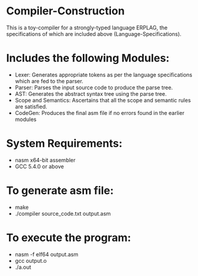 # Compiler-Construction
This is a toy-compiler for a strongly-typed language ERPLAG, the specifications of which are included above (Language-Specifications).

# Includes the following Modules:
- Lexer: Generates appropriate tokens as per the language specifications which are fed to the parser.
- Parser: Parses the input source code to produce the parse tree.
- AST: Generates the abstract syntax tree using the parse tree.
- Scope and Semantics: Ascertains that all the scope and semantic rules are satisfied.
- CodeGen: Produces the final asm file if no errors found in the earlier modules

# System Requirements:
- nasm x64-bit assembler
- GCC 5.4.0 or above

# To generate asm file:
- make
- ./compiler source_code.txt output.asm

# To execute the program:
- nasm -f elf64 output.asm
- gcc output.o
- ./a.out

